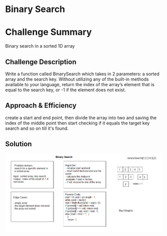 # Binary Search

# Challenge Summary

Binary search in a sorted 1D array

## Challenge Description

Write a function called BinarySearch which takes in 2 parameters: a sorted array and the search key. Without utilizing any of the built-in methods available to your language, return the index of the array’s element that is equal to the search key, or -1 if the element does not exist.

## Approach & Efficiency

create a start and end point, then divide the array into two and saving the index of the middle point then start checking if it equals the target key search and so on till it's found.

## Solution
![](../../assets/binarySearch.png)
